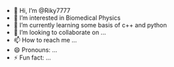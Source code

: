 - 👋 Hi, I’m @Riky7777
- 👀 I’m interested in Biomedical Physics
- 🌱 I’m currently learning some basis of c++ and python
- 💞️ I’m looking to collaborate on ...
- 📫 How to reach me ...
- 😄 Pronouns: ...
- ⚡ Fun fact: ...

<!---
Riky7777/Riky7777 is a ✨ special ✨ repository because its `README.md` (this file) appears on your GitHub profile.
You can click the Preview link to take a look at your changes.
--->
